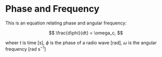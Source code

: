 # Phase and Frequency

This is an equation relating phase and angular frequency:

$$
\frac{d\phi}{dt} = \omega_c,
$$

wheer $t$ is time [s], $\phi$ is the phase of a radio wave [rad], $\omega$ is the angular frequency [rad s$^{-1}$]